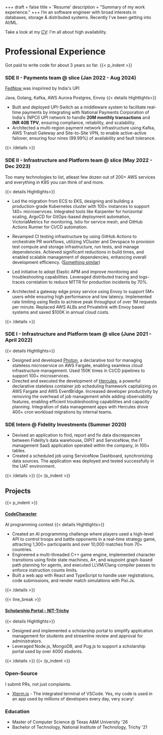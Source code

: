 +++
draft = false
title = 'Resume'
description = "Summary of my work experience."
+++
I’m an software engineer with broad interests in databases, storage & distributed systems. Recently I've been getting into AI/ML.

Take a look at my [CV](/blog/files/resume.pdf): I'm all about high availability.

# Professional Experience 
Got paid to write code for about 3 years so far.
{{< p_indent >}}
### SDE II - Payments team @ slice (Jan 2022 - Aug 2024)
[ FedNow ](https://en.wikipedia.org/wiki/FedNow) was inspirired by India's UPI

Java, Golang, Kafka, AWS Aurora Postgres, Envoy
{{< details Hightlights>}} 
<!-- <summary> asdf</summary> -->
* Built and deployed UPI-Switch as a middleware system to facilitate real-time payments by integrating with National Payments Corporation of India's (NPCI) UPI network to handle **20M monthly transactions** and **INR 40B TPV**, ensuring compliance, reliability, and scalability.
* Architected a multi-region payment network infrastructure using Kafka, AWS Transit Gateway and Site-to-Site VPN, to enable active-active failover, ensuring four nines (99.99\%) of availability and fault tolerance.

{{< /details >}}
### SDE II - Infrastructure and Platform team @ slice (May 2022 - Dec 2023)
Too many technologies to list, atleast few dozen out of 200+ AWS services and everything in K8S you can think of and more.

{{< details Hightlights>}} 

* Led the migration from ECS to EKS, designing and building a production-grade Kubernetes cluster with 100+ instances to support 140+ microservices. Integrated tools like Karpenter for horizontal scaling, ArgoCD for GitOps-based deployment automation, VictoriaMetrics for monitoring, Istio for service mesh, and GitHub Actions Runner for CI/CD automation.

* Revamped CI testing infrastructure by using GitHub Actions to orchestrate PR workflows, utilizing VCluster and Devspace to provision test compute and storage infrastructure, run tests, and manage dependencies. Achieved significant reductions in build times, and enabled scalable management of dependencies, enhancing overall development efficiency. ([Something similar](https://www.youtube.com/watch?v=f-w5Nh92dt8))

* Led initiative to adopt Elastic APM and improve monitoring and troubleshooting capabilities. Leveraged distributed tracing and logs-traces correlation to reduce MTTR for production incidents by 70\%.
* Architected a gateway edge proxy service using Envoy to support 5M+ users while ensuring high performance and low latency. Implemented rate limiting using Redis to achieve peak throughput of over 1M requests per minute. Replaced AWS ALBs and Privatelink with Envoy based systems and saved \$100K in annual cloud costs.

{{< /details >}}

### SDE I - Infrastructure and Platform team @ slice (June 2021 - April 2022)

{{< details Hightlights>}} 
* Designed and developed [Photon](https://engineering.sliceit.com/photon-the-swiss-army-knife-for-deployments-985c598131bd), a declarative tool for managing stateless microservice on AWS Fargate, enabling seamless cloud infrastructure management. Used 150K times in CI/CD pipelines to support 100+ microservices. 
* Directed and executed the development of [ Hercules]( https://engineering.sliceit.com/hercules-the-job-scheduler-1b345f9457de ), a powerful declarative stateless container job scheduling framework capitalizing on AWS Fargate and AWS EventBridge. Increased developer productivity by removing the overhead of job management while adding observability features,
           enabling efficient troubleshooting capabilities and capacity planning.
           Integration of data management apps with Hercules drove 400+ cron workload migrations by internal teams.
### SDE Intern @ Fidelity Investments (Summer 2020)
* Devised an application to find, report and fix data discrepancies between Fidelity’s data
          warehouse, DIPIT and ServiceNow, the IT management SaaS application operated within the company, in 100+ tables.
* Created a scheduled job using ServiceNow Dashboard, synchronizing data sources. The application was deployed and tested successfully in the UAT environment.

{{< /details >}}
{{< /p_indent >}}
## Projects
{{< p_indent >}}
#### [ CodeCharacter](https://delta.nitt.edu/projects/code-character)
AI programming contest
{{< details Hightlights>}} 
* Created an AI programming challenge where players used a high-level API to control troops and battle opponents
in a real-time strategy game, attracting 1,300+ participants and over 10,000 matches from 70+ countries.
* Engineered a multi-threaded C++ game engine, implemented character transitions using finite state machines, A*,
and waypoint graph-based path planning for agents, and executed LLVM/Clang compiler passes to enforce
instruction counts limits.
* Built a web app with React and TypeScript to handle user registrations, code submissions, and render match
simulations with Pixi.Js.

{{< /details >}}

{{< line_break >}}

#### [Scholarship Portal - NIT-Trichy ](https://www.linkedin.com/in/kumaran-gowrisankar-53969616a/)
{{< details Hightlights>}} 
* Designed and implemented a scholarship portal to simplify application management for students and streamline
review and approval for administrators.
* Leveraged Node.js, MongoDB, and Pug.js to support a scholarship portal used by over 4000 students.

{{< /details >}}
{{< /p_indent >}}
### Open-Source
I submit PRs, not just complaints.
* [Xterm.js](https://github.com/xtermjs/xterm.js/commits?author=kumaran-14) - The integrated terminal of VSCode. Yes, my code is used in an app used by millions of developers every day, very scary!
 
### Education
* Master of Computer Science @ Texas A&M University '26
* Bachelor of Technology, National Institute of Technology, Trichy '21


